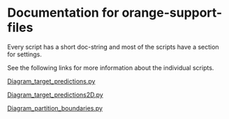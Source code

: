# Documentation for orange-support-files

Every script has a short  doc-string and most of the scripts have a section for settings.

See the following links for more information about the individual scripts.

[Diagram_target_predictions.py](https://github.com/EKal-aa/orange-support-files/blob/main/doc/diagram_target_predictions.md)

[Diagram_target_predictions2D.py](https://github.com/EKal-aa/orange-support-files/blob/main/doc/diagram_target_predictions2D.md)

[Diagram_partition_boundaries.py](https://github.com/EKal-aa/orange-support-files/blob/main/doc/diagram_partition_boundaries.md)

